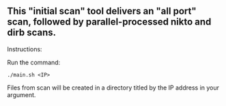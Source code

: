 ## This "initial scan" tool delivers an "all port" scan, followed by parallel-processed nikto and dirb scans.

Instructions: 

Run the command:
```
./main.sh <IP>
```

Files from scan will be created in a directory titled by the IP address in your argument.
